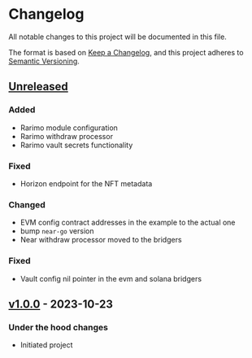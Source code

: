 # Changelog

All notable changes to this project will be documented in this file.

The format is based on [Keep a Changelog](https://keepachangelog.com/en/1.0.0/),
and this project adheres to [Semantic Versioning](https://semver.org/spec/v2.0.0.html).

## [Unreleased]
### Added
- Rarimo module configuration
- Rarimo withdraw processor
- Rarimo vault secrets functionality

### Fixed
- Horizon endpoint for the NFT metadata

### Changed
- EVM config contract addresses in the example to the actual one
- bump `near-go` version
- Near withdraw processor moved to the bridgers

### Fixed
- Vault config nil pointer in the evm and solana bridgers

## [v1.0.0] - 2023-10-23
### Under the hood changes
- Initiated project

[Unreleased]: https://github.com/rarimo/relayer-svc/compare/v1.0.0...HEAD
[v1.0.0]: https://github.com/rarimo/relayer-svc/releases/tag/v1.0.0
